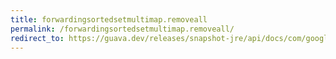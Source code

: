 ```yaml
---
title: forwardingsortedsetmultimap.removeall
permalink: /forwardingsortedsetmultimap.removeall/
redirect_to: https://guava.dev/releases/snapshot-jre/api/docs/com/google/common/collect/ForwardingSortedSetMultimap.html#removeAll-java.lang.Object-
---
```

